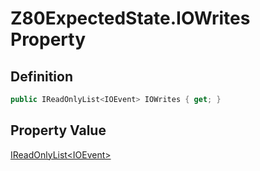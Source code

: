 # Z80ExpectedState.IOWrites Property
## Definition

```c#
public IReadOnlyList<IOEvent> IOWrites { get; }
```

## Property Value

[IReadOnlyList&lt;IOEvent&gt;](https://learn.microsoft.com/en-gb/dotnet/api/System.Collections.Generic.IReadOnlyList-1)
